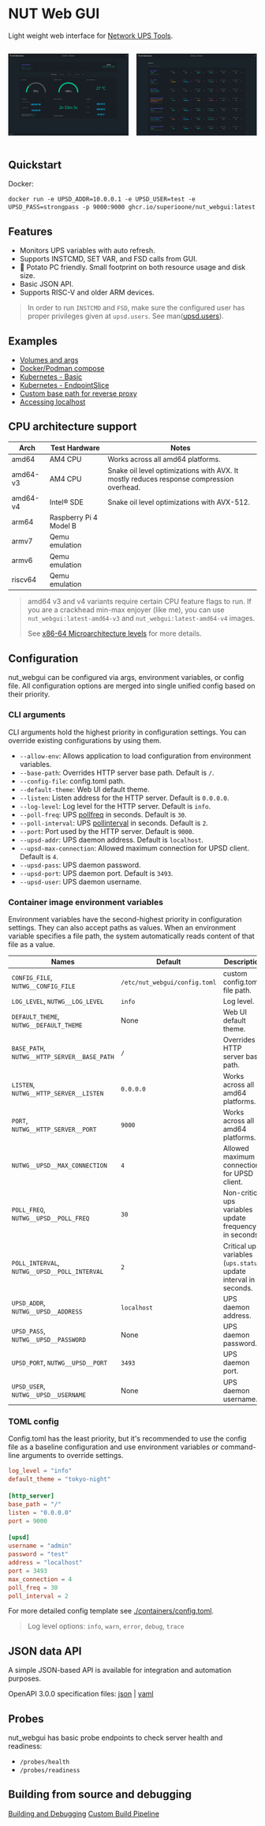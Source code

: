 # NUT Web GUI

Light weight web interface for [Network UPS Tools](https://networkupstools.org/).

<div style="width: 100%; display: flex; justify-content: space-between; flex-direction: row; gap: 1rem;">

![DetailImage](docs/images/details.webp)

![ListImage](docs/images/home.webp)

</div>

## Quickstart

Docker:
```shell
docker run -e UPSD_ADDR=10.0.0.1 -e UPSD_USER=test -e UPSD_PASS=strongpass -p 9000:9000 ghcr.io/superioone/nut_webgui:latest
```

## Features

- Monitors UPS variables with auto refresh.
- Supports INSTCMD, SET VAR, and FSD calls from GUI.
- 🥔 Potato PC friendly. Small footprint on both resource usage and disk size.
- Basic JSON API.
- Supports RISC-V and older ARM devices.

> In order to run `INSTCMD` and `FSD`, make sure the configured user has proper privileges given at `upsd.users`. See
> man([upsd.users](https://networkupstools.org/docs/man/upsd.users.html)).

## Examples

- [Volumes and args](docs/examples/01_volumes_and_args.md)
- [Docker/Podman compose](docs/examples/02_compose.md)
- [Kubernetes - Basic](docs/examples/03_kubernetes_basic.md)
- [Kubernetes - EndpointSlice](docs/examples/04_kubernetes_endpointslice.md)
- [Custom base path for reverse proxy](docs/examples/05_reverse_proxy_base_path.md)
- [Accessing localhost](docs/examples/06_accessing_localhost.md)

## CPU architecture support

| Arch         | Test Hardware           | Notes                                                                                    |
|--------------|-------------------------|------------------------------------------------------------------------------------------|
| amd64        | AM4 CPU                 | Works across all amd64 platforms.                                                        |
| amd64-v3     | AM4 CPU                 | Snake oil level optimizations with AVX. It mostly reduces response compression overhead. |
| amd64-v4     | Intel® SDE              | Snake oil level optimizations with AVX-512.                                              |
| arm64        | Raspberry Pi 4 Model B  |                                                                                          |
| armv7        | Qemu emulation          |                                                                                          |
| armv6        | Qemu emulation          |                                                                                          |
| riscv64      | Qemu emulation          |                                                                                          |

> amd64 v3 and v4 variants require certain CPU feature flags to run. If you are a crackhead min-max enjoyer (like me), you can use 
> `nut_webgui:latest-amd64-v3` and `nut_webgui:latest-amd64-v4` images.
>
> See [x86-64 Microarchitecture levels](https://en.wikipedia.org/wiki/X86-64#Microarchitecture_levels) for more details.


## Configuration

nut_webgui can be configured via args, environment variables, or config file. All configuration options are merged into single unified config based on their priority.

### CLI arguments

CLI arguments hold the highest priority in configuration settings. You can override existing configurations by using them.

* `--allow-env`: Allows application to load configuration from environment variables.
* `--base-path`: Overrides HTTP server base path. Default is `/`.
* `--config-file`: config.toml path.
* `--default-theme`: Web UI default theme.
* `--listen`: Listen address for the HTTP server. Default is `0.0.0.0`.
* `--log-level`: Log level for the HTTP server. Default is `info`.
* `--poll-freq`: UPS [pollfreq](https://networkupstools.org/docs/man/ups.conf.html#_global_directives) in seconds. Default is `30`.
* `--poll-interval`: UPS [pollinterval](https://networkupstools.org/docs/man/ups.conf.html#_global_directives) in seconds. Default is `2`.
* `--port`: Port used by the HTTP server. Default is `9000`.
* `--upsd-addr`: UPS daemon address. Default is `localhost`.
* `--upsd-max-connection`: Allowed maximum connection for UPSD client. Default is `4`.
* `--upsd-pass`: UPS daemon password.
* `--upsd-port`: UPS daemon port. Default is `3493`.
* `--upsd-user`: UPS daemon username.

### Container image environment variables

Environment variables have the second-highest priority in configuration settings. They can also accept paths as values. When an environment variable 
specifies a file path, the system automatically reads content of that file as a value.

| Names                                         | Default                        | Description                                                        |
|-----------------------------------------------|--------------------------------|--------------------------------------------------------------------|
| `CONFIG_FILE`, `NUTWG__CONFIG_FILE`           | `/etc/nut_webgui/config.toml`  | custom config.toml file path.                                      |
| `LOG_LEVEL`, `NUTWG__LOG_LEVEL`               | `info`                         | Log level.                                                         |
| `DEFAULT_THEME`, `NUTWG__DEFAULT_THEME`       | None                           | Web UI default theme.                                              |
| `BASE_PATH`, `NUTWG__HTTP_SERVER__BASE_PATH`  | `/`                            | Overrides HTTP server base path.                                   |
| `LISTEN`, `NUTWG__HTTP_SERVER__LISTEN`        | `0.0.0.0`                      | Works across all amd64 platforms.                                  |
| `PORT`, `NUTWG__HTTP_SERVER__PORT`            | `9000`                         | Works across all amd64 platforms.                                  |
| `NUTWG__UPSD__MAX_CONNECTION`                 | `4`                            | Allowed maximum connection for UPSD client.                        |
| `POLL_FREQ`, `NUTWG__UPSD__POLL_FREQ`         | `30`                           | Non-critical ups variables update frequency in seconds.            |
| `POLL_INTERVAL`, `NUTWG__UPSD__POLL_INTERVAL` | `2`                            | Critical ups variables (`ups.status`) update interval in seconds.  |
| `UPSD_ADDR`, `NUTWG__UPSD__ADDRESS`           | `localhost`                    | UPS daemon address.                                                |
| `UPSD_PASS`, `NUTWG__UPSD__PASSWORD`          | None                           | UPS daemon password.                                               |
| `UPSD_PORT`, `NUTWG__UPSD__PORT`              | `3493`                         | UPS daemon port.                                                   |
| `UPSD_USER`, `NUTWG__UPSD__USERNAME`          | None                           | UPS daemon username.                                               |

### TOML config

Config.toml has the least priority, but it's recommended to use the config file as a baseline configuration and use environment variables or command-line arguments 
to override settings.

```toml
log_level = "info"
default_theme = "tokyo-night"

[http_server]
base_path = "/"
listen = "0.0.0.0"
port = 9000

[upsd]
username = "admin"
password = "test"
address = "localhost"
port = 3493
max_connection = 4
poll_freq = 30
poll_interval = 2
```

For more detailed config template see [./containers/config.toml](./containers/config.toml).

> Log level options: `info`, `warn`, `error`, `debug`, `trace`

## JSON data API

A simple JSON-based API is available for integration and automation purposes.

OpenAPI 3.0.0 specification files: [json](docs/api_specs/openapi3_spec.json) | [yaml](docs/api_specs/openapi3_spec.yaml)

## Probes

nut_webgui has basic probe endpoints to check server health and readiness:
- `/probes/health`
- `/probes/readiness`

## Building from source and debugging

[Building and Debugging](./docs/building_debugging.md)
[Custom Build Pipeline](./docs/custom_build_pipeline.md)
